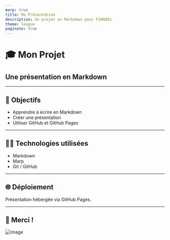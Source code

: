 ```yaml
---
marp: true
title: Ma Présentation
description: Un projet en Markdown pour F2HN001
theme: league
paginate: true
---
```


# 🎓 Mon Projet

## Une présentation en Markdown

---

## 📌 Objectifs

- Apprendre à écrire en Markdown
- Créer une présentation
- Utiliser GitHub et GitHub Pages

---

## 👩‍💻 Technologies utilisées

- Markdown
- Marp
- Git / GitHub

---

## 🌐 Déploiement

Présentation hébergée via GitHub Pages.

---

## 📸 Merci !

![image](image.png)

